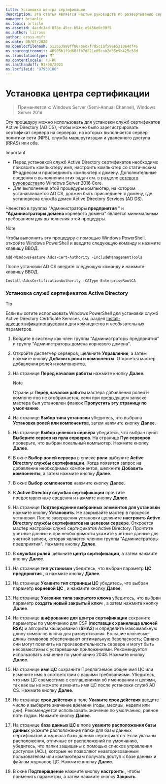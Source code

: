```yaml
---
title: Установка центра сертификации
description: Эта статья является частью руководств по развертыванию сертификатов сервера для беспроводных и беспроводных развертываний 802.1 X.
manager: brianlic
ms.topic: article
ms.assetid: 4acdc3ad-078e-45cc-b54c-e9456e0c90f5
ms.author: lizross
author: eross-msft
ms.date: 08/07/2020
ms.openlocfilehash: 512653a98ff887b6d7f7d5c1af59ee5310a4df46
ms.sourcegitcommit: 40905b1f9d68f1b7d821e05cab2d35e9b425e38d
ms.translationtype: MT
ms.contentlocale: ru-RU
ms.lasthandoff: 01/06/2021
ms.locfileid: "97950180"
---
```

# <a name="install-the-certification-authority"></a>Установка центра сертификации

>Применяется к: Windows Server (Semi-Annual Channel), Windows Server 2016

Эту процедуру можно использовать для установки служб сертификатов Active Directory (AD CS), чтобы можно было зарегистрировать сертификат сервера на серверах, на которых выполняется сервер политики сети (NPS), служба маршрутизации и удаленного доступа (RRAS) или оба.

> [!IMPORTANT]
> -   Перед установкой служб Active Directory сертификатов необходимо присвоить компьютеру имя, настроить компьютер со статическим IP-адресом и присоединить компьютер к домену. Дополнительные сведения о выполнении этих задач см. в разделе [сетевого руководства](../../core-network-guide.md)по Windows Server 2016 Core.
> -   Для выполнения этой процедуры компьютер, на котором устанавливается AD CS, должен быть присоединен к домену, где установлена служба домен Active Directory Services (AD DS).

Членство в группах "Администраторы **предприятия** " и **"Администраторы домена** корневого домена" является минимальным требованием для выполнения этой процедуры.

> [!NOTE]
> Чтобы выполнить эту процедуру с помощью Windows PowerShell, откройте Windows PowerShell и введите следующую команду и нажмите клавишу ВВОД.
>
> `Add-WindowsFeature Adcs-Cert-Authority -IncludeManagementTools`
>
> После установки AD CS введите следующую команду и нажмите клавишу ВВОД.
>
> `Install-AdcsCertificationAuthority -CAType EnterpriseRootCA`

### <a name="to-install-active-directory-certificate-services"></a>Установка служб сертификатов Active Directory

> [!TIP]
> Если вы хотите использовать Windows PowerShell для установки служб Active Directory Certificate Services, см. раздел [Install-адксцертификатионаусорити](/powershell/module/adcsdeployment/install-adcscertificationauthority) для командлетов и необязательных параметров.

1.  Войдите в систему как член группы "Администраторы предприятия" и группу "Администраторы домена корневого домена".

2.  Откройте диспетчер серверов, щелкните **Управление**, а затем нажмите кнопку **Добавить роли и компоненты**. Откроется мастер добавления ролей и компонентов.

3.  На странице **Перед началом работы** нажмите кнопку **Далее**.

    > [!NOTE]
    > Страница **Перед началом работы** мастера добавления ролей и компонентов не отображается, если при предыдущем запуске мастера был установлен флажок **Пропустить эту страницу по умолчанию**.

4.  На странице **Выбор типа установки** убедитесь, что выбрана **Установка ролей или компонентов**, затем нажмите кнопку **Далее**.

5.  На странице **Выбор целевого сервера** убедитесь, что выбран пункт **Выберите сервер из пула серверов**. На странице **Пул серверов** проверьте, что выбран локальный компьютер. Нажмите кнопку **Далее**.

6.  В окне **Выбор ролей сервера** в списке **роли** выберите **Active Directory службы сертификации**. Когда появится запрос на добавление необходимых компонентов, щелкните **Добавить компоненты**, а затем нажмите кнопку **Далее**.

7.  В окне **Выбор компонентов** нажмите кнопку **Далее**.

8.  В **Active Directory службах сертификации** прочтите предоставленные сведения и нажмите кнопку **Далее**.

9. На странице **Подтверждение выбранных элементов для установки** нажмите кнопку **Установить**. Не закрывайте мастер в процессе установки. После завершения установки щелкните **настроить Active Directory службы сертификатов на целевом сервере**. Откроется мастер настройки служб сертификатов Active Directory. Прочтите учетные данные и при необходимости укажите учетные данные для учетной записи, которая является членом группы "Администраторы предприятия". Нажмите кнопку **Далее**.

10. В **службах ролей** щелкните **центр сертификации**, а затем нажмите кнопку **Далее**.

11. На странице **тип установки** убедитесь, что выбран параметр **ЦС предприятия** , и нажмите кнопку **Далее**.

12. На странице **Укажите тип страницы ЦС** убедитесь, что выбран параметр **корневой ЦС** , и нажмите кнопку **Далее**.

13. На странице **Указание типа закрытого ключа** убедитесь, что выбран параметр **создать новый закрытый ключ** , а затем нажмите кнопку **Далее**.

14. На странице **шифрование для центра сертификации** сохраните параметры по умолчанию для CSP (**поставщик хранилища ключей RSA**) и алгоритм хэширования (**SHA2**) и определите максимальную длину символов ключа для развертывания. Большие ключевые длины символов обеспечивают оптимальную безопасность; Однако они могут повлиять на производительность сервера и могут быть несовместимы с устаревшими приложениями. Рекомендуется использовать значение по умолчанию 2048. Нажмите кнопку **Далее**.

15. На странице **имя ЦС** сохраните Предлагаемое общее имя ЦС или измените имя в соответствии с вашими требованиями. Убедитесь, что имя ЦС совместимо с соглашениями об именовании и целями, так как вы не можете изменить имя ЦС после установки служб AD CS. Нажмите кнопку **Далее**.

16. На странице **срок действия** в поле **Укажите срок действия** введите число и выберите значение времени (годы, месяцы, недели или дни). Рекомендуется использовать значение по умолчанию, равное пяти годам. Нажмите кнопку **Далее**.

17. На странице **база данных ЦС** в поле **укажите расположения базы данных** укажите расположение папки для базы данных сертификатов и журнала базы данных сертификатов. Если указаны расположения, отличные от расположений по умолчанию, убедитесь, что папки защищены с помощью списков управления доступом (ACL), которые не позволяют неавторизованным пользователям или компьютерам получать доступ к базе данных и файлам журналов ЦС. Нажмите кнопку **Далее**.

18. В окне **Подтверждение** нажмите кнопку **настроить** , чтобы применить параметры, а затем нажмите кнопку **Закрыть**.
